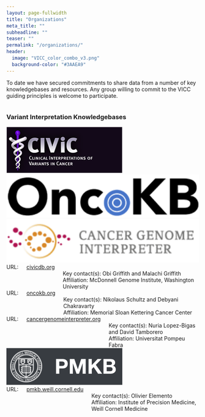 ```yaml
---
layout: page-fullwidth
title: "Organizations"
meta_title: ""
subheadline: ""
teaser: ""
permalink: "/organizations/"
header:
  image: "VICC_color_combo_v3.png"
  background-color: "#3AAEA9"
---
```


To date we have secured commitments to share data from a number of key knowledgebases and resources. Any group willing to commit to the VICC guiding principles is welcome to participate.

<div class="row">
    <div class="small-12 columns">
        <h3>Variant Interpretation Knowledgebases</h3>
    </div><!-- /.small-12.columns -->
</div>

<div class="row">
  <div class="large-4 columns">
    <a href="http://www.civicdb.org">
      <img src="/assets/img/CIViC_logo.png">
    </a>
  </div>
  <div class="large-4 columns">
    <a href="http://oncokb.org/">
      <img src="/assets/img/oncokb_logo.png">
    </a>
  </div>
  <div class="large-4 columns">
    <a href="https://cancergenomeinterpreter.org">
      <img src="/assets/img/CGI_logo.png">
    </a>
  </div>
</div>

<div class="row">
  <div class="large-4 columns">
      URL: <a href="http://civicdb.org">civicdb.org</a><br>
      Key contact(s): Obi Griffith and Malachi Griffith<br>
      Affiliation: McDonnell Genome Institute, Washington University
  </div>
  <div class="large-4 columns">
      URL: <a href="http://oncokb.org">oncokb.org</a><br>
      Key contact(s): Nikolaus Schultz and Debyani Chakravarty<br>
      Affiliation: Memorial Sloan Kettering Cancer Center
  </div>
  <div class="large-4 columns">
      URL: <a href="https://cancergenomeinterpreter.org">cancergenomeinterpreter.org</a><br>
      Key contact(s): Nuria Lopez-Bigas and David Tamborero<br>
      Affiliation: Universitat Pompeu Fabra
  </div>
</div>

<div class="row">
  <div class="large-4 columns">
    <a href="https://pmkb.weill.cornell.edu/">
      <img src="/assets/img/PMKB_logo.png">
    </a>
  </div>
  <div class="large-4 columns">

  </div>
  <div class="large-4 columns">

  </div>
</div>

<div class="row">
  <div class="large-4 columns">
      URL: <a href="https://pmkb.weill.cornell.edu">pmkb.weill.cornell.edu</a><br>
      Key contact(s): Olivier Elemento<br>
      Affiliation: Institute of Precision Medicine, Weill Cornell Medicine
  </div>
  <div class="large-4 columns">

  </div>
  <div class="large-4 columns">

  </div>
</div>
